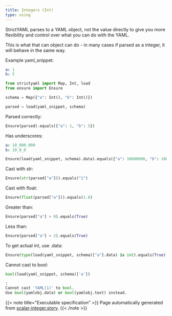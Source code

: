 ```yaml
---
title: Integers (Int)
type: using
---
```



StrictYAML parses to a YAML object, not
the value directly to give you more flexibility
and control over what you can do with the YAML.

This is what that can object can do - in many
cases if parsed as a integer, it will behave in
the same way.


Example yaml_snippet:

```yaml
a: 1
b: 5

```


```python
from strictyaml import Map, Int, load
from ensure import Ensure

schema = Map({"a": Int(), "b": Int()})

parsed = load(yaml_snippet, schema)

```



Parsed correctly:


```python
Ensure(parsed).equals({"a": 1, "b": 5})

```




Has underscores:

```yaml
a: 10_000_000
b: 10_0_0

```


```python
Ensure(load(yaml_snippet, schema).data).equals({"a": 10000000, "b": 1000})

```




Cast with str:


```python
Ensure(str(parsed["a"])).equals("1")
```




Cast with float:


```python
Ensure(float(parsed["a"])).equals(1.0)
```




Greater than:


```python
Ensure(parsed["a"] > 0).equals(True)
```




Less than:


```python
Ensure(parsed["a"] < 2).equals(True)
```




To get actual int, use .data:


```python
Ensure(type(load(yaml_snippet, schema)["a"].data) is int).equals(True)
```




Cannot cast to bool:


```python
bool(load(yaml_snippet, schema)['a'])
```


```python
:
Cannot cast 'YAML(1)' to bool.
Use bool(yamlobj.data) or bool(yamlobj.text) instead.
```






{{< note title="Executable specification" >}}
Page automatically generated from <a href="https://github.com/crdoconnor/strictyaml/blob/master/hitch/story/scalar-integer.story">scalar-integer.story</a>.
{{< /note >}}